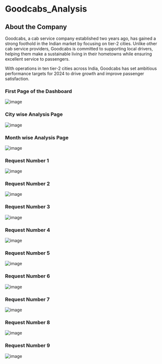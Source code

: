 <H1>Goodcabs_Analysis</H1>

<H2>About the Company</H2>

Goodcabs, a cab service company established two years ago, has gained a strong foothold in the Indian market by focusing on tier-2 cities. Unlike other cab service providers, Goodcabs is committed to supporting local drivers, helping them make a sustainable living in their hometowns while ensuring excellent service to passengers. 

With operations in ten tier-2 cities across India, Goodcabs has set ambitious performance targets for 2024 to drive growth and improve passenger satisfaction.

<H3>First Page of the Dashboard</H3>

![image](https://github.com/user-attachments/assets/aef164de-dc26-4b42-9a8c-5382d72e67ff)

<H3>City wise Analysis Page</H3>

![image](https://github.com/user-attachments/assets/2526d1b3-eaa0-4490-84da-1ab598257188)

<H3>Month wise Analysis Page</H3>

![image](https://github.com/user-attachments/assets/d4edb462-8550-436c-9e3b-982db83eb928)

<H3>Request Number 1 </H3>

![image](https://github.com/user-attachments/assets/ec1b3857-6a22-4e75-81a3-eb800d26ee54)

<H3>Request Number 2 </H3>

![image](https://github.com/user-attachments/assets/6e5e0395-2d10-429f-9396-524c77edf46f)

<H3>Request Number 3 </H3>

![image](https://github.com/user-attachments/assets/c0bb26c3-0914-40d7-9361-de033e23dad7)

<H3>Request Number 4 </H3>

![image](https://github.com/user-attachments/assets/99107e89-7c2d-4211-9fc9-d331bdbdfb8f)

<H3>Request Number 5 </H3>

![image](https://github.com/user-attachments/assets/b2cebf9f-95e7-4aa9-ac29-83005e536713)

<H3>Request Number 6 </H3>

![image](https://github.com/user-attachments/assets/67e81957-d2e6-419b-850e-6911b00e7858)

<H3>Request Number 7 </H3>

![image](https://github.com/user-attachments/assets/165c5368-f034-493a-a191-085ad3619354)

<H3>Request Number 8 </H3>

![image](https://github.com/user-attachments/assets/73b07435-962a-4159-be67-42e2cf0b68f0)

<H3>Request Number 9 </H3>

![image](https://github.com/user-attachments/assets/3f9689b3-04d2-4ea7-9327-44dceaf74155)
